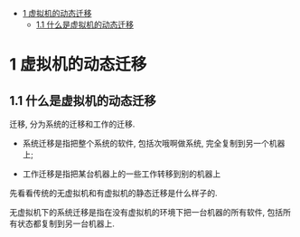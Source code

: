 
<!-- @import "[TOC]" {cmd="toc" depthFrom=1 depthTo=6 orderedList=false} -->

<!-- code_chunk_output -->

* [1 虚拟机的动态迁移](#1-虚拟机的动态迁移)
	* [1.1 什么是虚拟机的动态迁移](#11-什么是虚拟机的动态迁移)

<!-- /code_chunk_output -->

# 1 虚拟机的动态迁移

## 1.1 什么是虚拟机的动态迁移

迁移, 分为系统的迁移和工作的迁移. 

- 系统迁移是指把整个系统的软件, 包括次哦啊做系统, 完全复制到另一个机器上;

- 工作迁移是指把某台机器上的一些工作转移到别的机器上

先看看传统的无虚拟机和有虚拟机的静态迁移是什么样子的. 

无虚拟机下的系统迁移是指在没有虚拟机的环境下把一台机器的所有软件, 包括所有状态都复制到另一台机器上. 